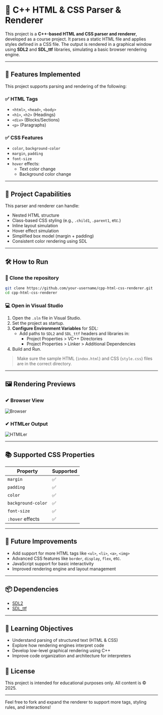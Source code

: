 # 🧾 C++ HTML & CSS Parser & Renderer

This project is a **C++-based HTML and CSS parser and renderer**, developed as a course project. It parses a static HTML file and applies styles defined in a CSS file. The output is rendered in a graphical window using **SDL2** and **SDL_ttf** libraries, simulating a basic browser rendering engine.

---

## 📌 Features Implemented

This project supports parsing and rendering of the following:

### ✅ HTML Tags
- `<html>`, `<head>`, `<body>`
- `<h1>`, `<h2>` (Headings)
- `<div>` (Blocks/Sections)
- `<p>` (Paragraphs)

### ✅ CSS Features
- `color`, `background-color`
- `margin`, `padding`
- `font-size`
- `hover` effects:
  - Text color change
  - Background color change

---

## 🎯 Project Capabilities

This parser and renderer can handle:

- Nested HTML structure
- Class-based CSS styling (e.g., `.child1`, `.parent1`, etc.)
- Inline layout simulation
- Hover effect simulation
- Simplified box model (margin + padding)
- Consistent color rendering using SDL

---

## 🛠 How to Run

### 🔁 Clone the repository

```bash
git clone https://github.com/your-username/cpp-html-css-renderer.git
cd cpp-html-css-renderer
```

### 💻 Open in Visual Studio

1. Open the `.sln` file in Visual Studio.
2. Set the project as startup.
3. **Configure Environment Variables** for SDL:
   - Add paths to `SDL2` and `SDL_ttf` headers and libraries in:
     - Project Properties > VC++ Directories
     - Project Properties > Linker > Additional Dependencies
4. Build and Run.

> Make sure the sample HTML (`index.html`) and CSS (`style.css`) files are in the correct directory.

---

## 🖼 Rendering Previews

### ✔ Browser View
![Browser](https://github.com/user-attachments/assets/34be8ccc-fa5d-4c18-b6e8-07b68babb25d)

### ✔ HTMLer Output
![HTMlLer](https://github.com/user-attachments/assets/46400032-b68d-4d44-8475-5c523792cce6)


---

## 📚 Supported CSS Properties

| Property           | Supported |
|--------------------|-----------|
| `margin`           | ✅        |
| `padding`          | ✅        |
| `color`            | ✅        |
| `background-color` | ✅        |
| `font-size`        | ✅        |
| `:hover` effects   | ✅        |

---

## 🔧 Future Improvements

- Add support for more HTML tags like `<ul>`, `<li>`, `<a>`, `<img>`
- Advanced CSS features like `border`, `display`, `flex`, etc.
- JavaScript support for basic interactivity
- Improved rendering engine and layout management

---

## 📦 Dependencies

- [SDL2](https://www.libsdl.org/)
- [SDL_ttf](https://www.libsdl.org/projects/SDL_ttf/)

---

## 🧠 Learning Objectives

- Understand parsing of structured text (HTML & CSS)
- Explore how rendering engines interpret code
- Develop low-level graphical rendering using C++
- Improve code organization and architecture for interpreters



## 📃 License

This project is intended for educational purposes only. All content is © 2025.

---

Feel free to fork and expand the renderer to support more tags, styling rules, and interactions!

